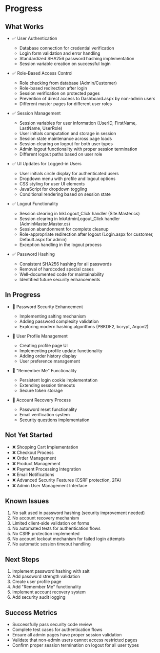 # Progress

## What Works
- ✅ User Authentication
  - Database connection for credential verification
  - Login form validation and error handling
  - Standardized SHA256 password hashing implementation
  - Session variable creation on successful login

- ✅ Role-Based Access Control
  - Role checking from database (Admin/Customer)
  - Role-based redirection after login
  - Session verification on protected pages
  - Prevention of direct access to Dashboard.aspx by non-admin users
  - Different master pages for different user roles

- ✅ Session Management
  - Session variables for user information (UserID, FirstName, LastName, UserRole)
  - User initials computation and storage in session
  - Session state maintenance across page loads
  - Session clearing on logout for both user types
  - Admin logout functionality with proper session termination
  - Different logout paths based on user role

- ✅ UI Updates for Logged-in Users
  - User initials circle display for authenticated users
  - Dropdown menu with profile and logout options
  - CSS styling for user UI elements
  - JavaScript for dropdown toggling
  - Conditional rendering based on session state

- ✅ Logout Functionality
  - Session clearing in lnkLogout_Click handler (Site.Master.cs)
  - Session clearing in lnkAdminLogout_Click handler (AdminMaster.Master.cs)
  - Session abandonment for complete cleanup
  - Role-appropriate redirection after logout (Login.aspx for customer, Default.aspx for admin)
  - Exception handling in the logout process

- ✅ Password Hashing
  - Consistent SHA256 hashing for all passwords
  - Removal of hardcoded special cases
  - Well-documented code for maintainability
  - Identified future security enhancements

## In Progress
- 🔄 Password Security Enhancement
  - Implementing salting mechanism
  - Adding password complexity validation
  - Exploring modern hashing algorithms (PBKDF2, bcrypt, Argon2)

- 🔄 User Profile Management
  - Creating profile page UI
  - Implementing profile update functionality
  - Adding order history display
  - User preference management

- 🔄 "Remember Me" Functionality
  - Persistent login cookie implementation
  - Extending session timeouts
  - Secure token storage

- 🔄 Account Recovery Process
  - Password reset functionality
  - Email verification system
  - Security questions implementation

## Not Yet Started
- ❌ Shopping Cart Implementation
- ❌ Checkout Process
- ❌ Order Management
- ❌ Product Management
- ❌ Payment Processing Integration
- ❌ Email Notifications
- ❌ Advanced Security Features (CSRF protection, 2FA)
- ❌ Admin User Management Interface

## Known Issues
1. No salt used in password hashing (security improvement needed)
2. No account recovery mechanism
3. Limited client-side validation on forms
4. No automated tests for authentication flows
5. No CSRF protection implemented
6. No account lockout mechanism for failed login attempts
7. No automatic session timeout handling

## Next Steps
1. Implement password hashing with salt
2. Add password strength validation
3. Create user profile page
4. Add "Remember Me" functionality
5. Implement account recovery system
6. Add security audit logging

## Success Metrics
- Successfully pass security code review
- Complete test cases for authentication flows
- Ensure all admin pages have proper session validation
- Validate that non-admin users cannot access restricted pages
- Confirm proper session termination on logout for all user types